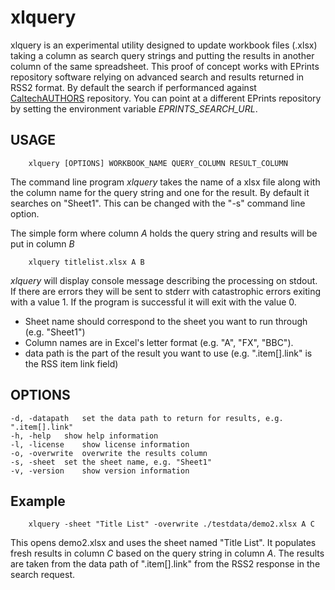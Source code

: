 
# xlquery

xlquery is an experimental utility designed to update workbook files (.xlsx) taking a column as search query strings and 
putting the results in another column of the same spreadsheet. This proof of concept works with EPrints repository 
software relying on advanced search and results returned in RSS2 format. By default the search if performanced against
[CaltechAUTHORS](https://authors.library.caltech.edu) repository. You can point at a different EPrints repository by
setting the environment variable *EPRINTS_SEARCH_URL*.

## USAGE

```shell
    xlquery [OPTIONS] WORKBOOK_NAME QUERY_COLUMN RESULT_COLUMN
```

The command line program *xlquery* takes the name of a xlsx file along with the column name for the query string
and one for the result. By default it searches on "Sheet1". This can be changed with the "-s" command line option.

The simple form where column *A* holds the query string and results will be put in column *B*

```shell
    xlquery titlelist.xlsx A B
```

*xlquery* will display console message describing the processing on stdout. If there are errors they will be sent to 
stderr with catastrophic errors exiting with a value 1. If the program is successful it will exit with the value 0.

+ Sheet name should correspond to the sheet you want to run through (e.g. "Sheet1")
+ Column names are in Excel's letter format (e.g. "A", "FX", "BBC").
+ data path is the part of the result you want to use (e.g. ".item[].link" is the RSS item link field)

## OPTIONS

    -d, -datapath	set the data path to return for results, e.g. ".item[].link"
    -h, -help	show help information
    -l, -license	show license information
    -o, -overwrite	overwrite the results column
    -s, -sheet	set the sheet name, e.g. "Sheet1"
    -v, -version	show version information


## Example

```shell
    xlquery -sheet "Title List" -overwrite ./testdata/demo2.xlsx A C 
```

This opens demo2.xlsx and uses the sheet named "Title List". It populates fresh results in column *C* based on the 
query string in column *A*. The results are taken from the data path of ".item[].link" from the RSS2 
response in the search request.


